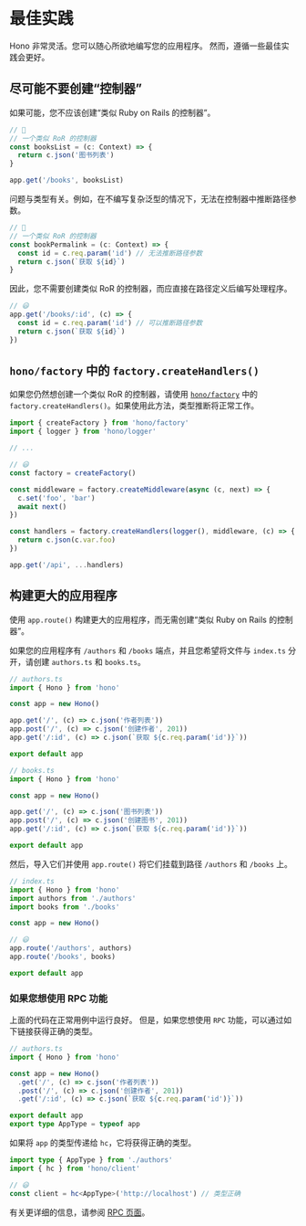 # 最佳实践

Hono 非常灵活。您可以随心所欲地编写您的应用程序。
然而，遵循一些最佳实践会更好。

## 尽可能不要创建“控制器”

如果可能，您不应该创建“类似 Ruby on Rails 的控制器”。

```ts
// 🙁
// 一个类似 RoR 的控制器
const booksList = (c: Context) => {
  return c.json('图书列表')
}

app.get('/books', booksList)
```

问题与类型有关。例如，在不编写复杂泛型的情况下，无法在控制器中推断路径参数。

```ts
// 🙁
// 一个类似 RoR 的控制器
const bookPermalink = (c: Context) => {
  const id = c.req.param('id') // 无法推断路径参数
  return c.json(`获取 ${id}`)
}
```

因此，您不需要创建类似 RoR 的控制器，而应直接在路径定义后编写处理程序。

```ts
// 😃
app.get('/books/:id', (c) => {
  const id = c.req.param('id') // 可以推断路径参数
  return c.json(`获取 ${id}`)
})
```

## `hono/factory` 中的 `factory.createHandlers()`

如果您仍然想创建一个类似 RoR 的控制器，请使用 [`hono/factory`](/docs/helpers/factory) 中的 `factory.createHandlers()`。如果使用此方法，类型推断将正常工作。

```ts
import { createFactory } from 'hono/factory'
import { logger } from 'hono/logger'

// ...

// 😃
const factory = createFactory()

const middleware = factory.createMiddleware(async (c, next) => {
  c.set('foo', 'bar')
  await next()
})

const handlers = factory.createHandlers(logger(), middleware, (c) => {
  return c.json(c.var.foo)
})

app.get('/api', ...handlers)
```

## 构建更大的应用程序

使用 `app.route()` 构建更大的应用程序，而无需创建“类似 Ruby on Rails 的控制器”。

如果您的应用程序有 `/authors` 和 `/books` 端点，并且您希望将文件与 `index.ts` 分开，请创建 `authors.ts` 和 `books.ts`。

```ts
// authors.ts
import { Hono } from 'hono'

const app = new Hono()

app.get('/', (c) => c.json('作者列表'))
app.post('/', (c) => c.json('创建作者', 201))
app.get('/:id', (c) => c.json(`获取 ${c.req.param('id')}`))

export default app
```

```ts
// books.ts
import { Hono } from 'hono'

const app = new Hono()

app.get('/', (c) => c.json('图书列表'))
app.post('/', (c) => c.json('创建图书', 201))
app.get('/:id', (c) => c.json(`获取 ${c.req.param('id')}`))

export default app
```

然后，导入它们并使用 `app.route()` 将它们挂载到路径 `/authors` 和 `/books` 上。

```ts
// index.ts
import { Hono } from 'hono'
import authors from './authors'
import books from './books'

const app = new Hono()

// 😃
app.route('/authors', authors)
app.route('/books', books)

export default app
```

### 如果您想使用 RPC 功能

上面的代码在正常用例中运行良好。
但是，如果您想使用 `RPC` 功能，可以通过如下链接获得正确的类型。

```ts
// authors.ts
import { Hono } from 'hono'

const app = new Hono()
  .get('/', (c) => c.json('作者列表'))
  .post('/', (c) => c.json('创建作者', 201))
  .get('/:id', (c) => c.json(`获取 ${c.req.param('id')}`))

export default app
export type AppType = typeof app
```

如果将 `app` 的类型传递给 `hc`，它将获得正确的类型。

```ts
import type { AppType } from './authors'
import { hc } from 'hono/client'

// 😃
const client = hc<AppType>('http://localhost') // 类型正确
```

有关更详细的信息，请参阅 [RPC 页面](/docs/guides/rpc#using-rpc-with-larger-applications)。
